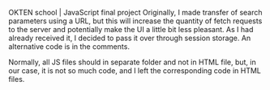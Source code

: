 OKTEN school | JavaScript final project
Originally, I made transfer of search parameters using a URL, but this will increase the quantity of fetch 
requests to the server and potentially make the UI a little bit less pleasant.
As I had already received it, I decided to pass it over through session storage.
An alternative code is in the comments.

Normally, all JS files should in separate folder and not in HTML file, but, in our case, it is not so much code, and 
I left the corresponding code in HTML files. 